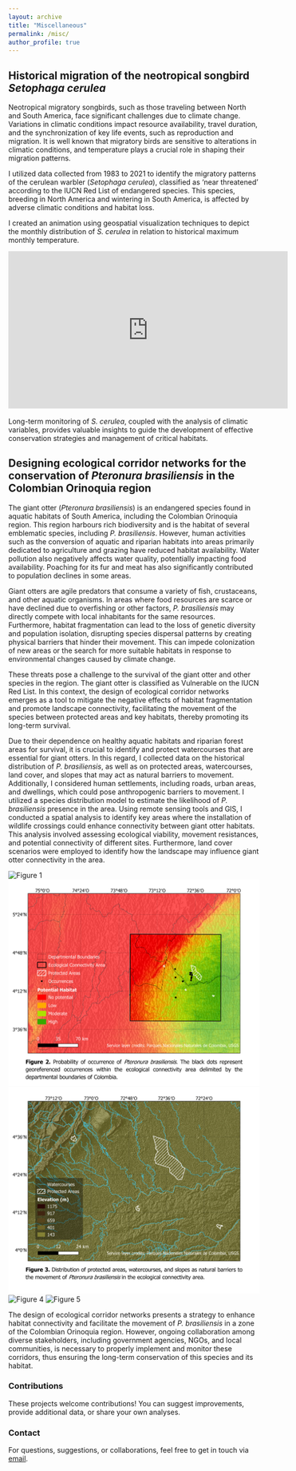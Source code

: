 ```yaml
---
layout: archive
title: "Miscellaneous"
permalink: /misc/
author_profile: true
---
```


## Historical migration of the neotropical songbird *Setophaga cerulea*

Neotropical migratory songbirds, such as those traveling between North and South America, face significant challenges due to climate change. Variations in climatic conditions impact resource availability, travel duration, and the synchronization of key life events, such as reproduction and migration. It is well known that migratory birds are sensitive to alterations in climatic conditions, and temperature plays a crucial role in shaping their migration patterns.

I utilized data collected from 1983 to 2021 to identify the migratory patterns of the cerulean warbler (*Setophaga cerulea*), classified as ‘near threatened’ according to the IUCN Red List of endangered species. This species, breeding in North America and wintering in South America, is affected by adverse climatic conditions and habitat loss.

I created an animation using geospatial visualization techniques to depict the monthly distribution of *S. cerulea* in relation to historical maximum monthly temperature.

<iframe width="560" height="315" src="https://www.youtube.com/embed/XGv6KavNK8E?si=8jyf-jnhxU9qPlTn&rel=0" title="YouTube video player" frameborder="0" allow="accelerometer; autoplay; clipboard-write; encrypted-media; gyroscope; picture-in-picture; web-share" allowfullscreen></iframe>

Long-term monitoring of *S. cerulea*, coupled with the analysis of climatic variables, provides valuable insights to guide the development of effective conservation strategies and management of critical habitats.

## Designing ecological corridor networks for the conservation of *Pteronura brasiliensis* in the Colombian Orinoquia region

The giant otter (*Pteronura brasiliensis*) is an endangered species found in aquatic habitats of South America, including the Colombian Orinoquia region. This region harbours rich biodiversity and is the habitat of several emblematic species, including *P. brasiliensis*. However, human activities such as the conversion of aquatic and riparian habitats into areas primarily dedicated to agriculture and grazing have reduced habitat availability. Water pollution also negatively affects water quality, potentially impacting food availability. Poaching for its fur and meat has also significantly contributed to population declines in some areas.

Giant otters are agile predators that consume a variety of fish, crustaceans, and other aquatic organisms. In areas where food resources are scarce or have declined due to overfishing or other factors, *P. brasiliensis* may directly compete with local inhabitants for the same resources. Furthermore, habitat fragmentation can lead to the loss of genetic diversity and population isolation, disrupting species dispersal patterns by creating physical barriers that hinder their movement. This can impede colonization of new areas or the search for more suitable habitats in response to environmental changes caused by climate change.

These threats pose a challenge to the survival of the giant otter and other species in the region. The giant otter is classified as Vulnerable on the IUCN Red List. In this context, the design of ecological corridor networks emerges as a tool to mitigate the negative effects of habitat fragmentation and promote landscape connectivity, facilitating the movement of the species between protected areas and key habitats, thereby promoting its long-term survival.

Due to their dependence on healthy aquatic habitats and riparian forest areas for survival, it is crucial to identify and protect watercourses that are essential for giant otters. In this regard, I collected data on the historical distribution of *P. brasiliensis*, as well as on protected areas, watercourses, land cover, and slopes that may act as natural barriers to movement. Additionally, I considered human settlements, including roads, urban areas, and dwellings, which could pose anthropogenic barriers to movement. I utilized a species distribution model to estimate the likelihood of *P. brasiliensis* presence in the area. Using remote sensing tools and GIS, I conducted a spatial analysis to identify key areas where the installation of wildlife crossings could enhance connectivity between giant otter habitats. This analysis involved assessing ecological viability, movement resistances, and potential connectivity of different sites. Furthermore, land cover scenarios were employed to identify how the landscape may influence giant otter connectivity in the area.

![Figure 1](images/figura1PNG.png) ![Figure 2](images/figura2PNG.png) ![Figure 3](images/figura3PNG.png) ![Figure 4](images/figura4PNG.png) ![Figure 5](images/figura5PNG.png)

The design of ecological corridor networks presents a strategy to enhance habitat connectivity and facilitate the movement of *P. brasiliensis* in a zone of the Colombian Orinoquia region. However, ongoing collaboration among diverse stakeholders, including government agencies, NGOs, and local communities, is necessary to properly implement and monitor these corridors, thus ensuring the long-term conservation of this species and its habitat.

### Contributions

These projects welcome contributions! You can suggest improvements, provide additional data, or share your own analyses.

### Contact

For questions, suggestions, or collaborations, feel free to get in touch via [email](mailto:dccastiblanco@unbosque.edu.co).
